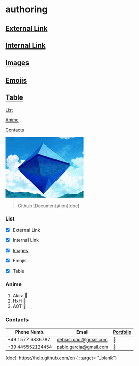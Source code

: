 # authoring

## [External Link](#External-Link)
## [Internal Link](#Internal-Link)
## [Images](#Images)
## [Emojis](#Emojis)
## [Table](#Table)

[List](#List)

[Anime](#Anime)

[Contacts](#Contacts)

![Image](./Gif/gif-project.gif) 

> Github [Documentation][doc]

### List

- [x] External Link

- [x] Internal Link

- [x] [Images](./Gif/gif-project.gif) 

- [x] Emojis

- [x] Table

### Anime

1. Akira 🥇
2. HxH 🥈
3. AOT 🥉


### Contacts

| Phone Numb.      | Email                  | [Portfolio][port] |
| ---------------- | ---------------------- | ----------------- |
| +49 1577 6836787 | debiasi.paul@gmail.com |  🛑                |
| +39 445552124454 | pablo.garcia@gmail.com |  🛑                |

[port]: https://paul-debiasi.herokuapp.com/ "Porfolio"
[doc]: https://help.github.com/en { :target= "_blank"}
